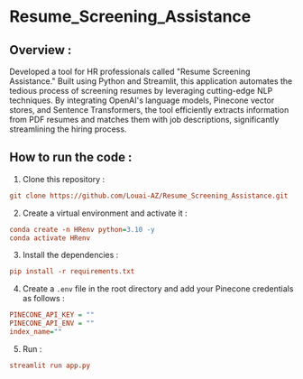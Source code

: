 # Resume_Screening_Assistance


## Overview : 

Developed a tool for HR professionals called "Resume Screening Assistance." Built using Python and Streamlit, this application automates the tedious process of screening resumes by leveraging cutting-edge NLP techniques. By integrating OpenAI's language models, Pinecone vector stores, and Sentence Transformers, the tool efficiently extracts information from PDF resumes and matches them with job descriptions, significantly streamlining the hiring process.


## How to run the code :

1. Clone this repository :
```ini
git clone https://github.com/Louai-AZ/Resume_Screening_Assistance.git
```
2. Create a virtual environment and activate it :
```ini
conda create -n HRenv python=3.10 -y 
conda activate HRenv 
```
3. Install the dependencies : 
```ini
pip install -r requirements.txt
```
4. Create a `.env` file in the root directory and add your Pinecone credentials as follows :

```ini
PINECONE_API_KEY = ""
PINECONE_API_ENV = ""
index_name=""
```

5. Run :
```ini
streamlit run app.py
```
